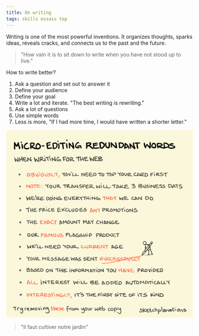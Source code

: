 ```yaml
---
title: On writing 
tags: skills essais top
---
```



Writing is one of the most powerful inventions. It organizes thoughts, sparks ideas,  reveals cracks, and connects us to the past and the future. 

> "How vain it is to sit down to write 
> when you have not stood up to live.”

How to write better? 

1. Ask a question and set out to answer it
2. Define your audience 
3. Define your goal 
4. Write a lot and iterate. "The best writing is rewriting."
5. Ask a lot of questions 
6. Use simple words 
7. Less is more, "If I had more time, I would have written a shorter letter." 

![](/static/img/remove-redundant-words.png)

> "Il faut cultiver notre jardin" 
